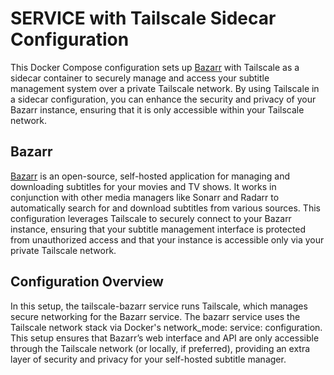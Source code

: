 # SERVICE with Tailscale Sidecar Configuration

This Docker Compose configuration sets up [Bazarr](https://github.com/morpheus65535/bazarr) with Tailscale as a sidecar container to securely manage and access your subtitle management system over a private Tailscale network. By using Tailscale in a sidecar configuration, you can enhance the security and privacy of your Bazarr instance, ensuring that it is only accessible within your Tailscale network.

## Bazarr

[Bazarr](https://github.com/morpheus65535/bazarr) is an open-source, self-hosted application for managing and downloading subtitles for your movies and TV shows. It works in conjunction with other media managers like Sonarr and Radarr to automatically search for and download subtitles from various sources. This configuration leverages Tailscale to securely connect to your Bazarr instance, ensuring that your subtitle management interface is protected from unauthorized access and that your instance is accessible only via your private Tailscale network.

## Configuration Overview

In this setup, the tailscale-bazarr service runs Tailscale, which manages secure networking for the Bazarr service. The bazarr service uses the Tailscale network stack via Docker's network_mode: service: configuration. This setup ensures that Bazarr’s web interface and API are only accessible through the Tailscale network (or locally, if preferred), providing an extra layer of security and privacy for your self-hosted subtitle manager.

